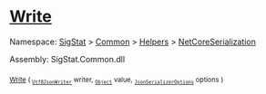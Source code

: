 # [Write](./NetCoreFeatureDescriptorTConverter-100664078.md)

Namespace: [SigStat]() > [Common](./../../../README.md) > [Helpers](./../../README.md) > [NetCoreSerialization](./../README.md)

Assembly: SigStat.Common.dll

<sub>[Write](./NetCoreFeatureDescriptorTConverter-100664078.md) ( <sub>[`Utf8JsonWriter`](https://docs.microsoft.com/en-us/dotnet/api/System.Text.Json.Utf8JsonWriter)</sub> writer, <sub>[`Object`](https://docs.microsoft.com/en-us/dotnet/api/System.Object)</sub> value, <sub>[`JsonSerializerOptions`](https://docs.microsoft.com/en-us/dotnet/api/System.Text.Json.JsonSerializerOptions)</sub> options )</sub>&nbsp; &nbsp; &nbsp; &nbsp; &nbsp; &nbsp; &nbsp; &nbsp; &nbsp;<sub></sub>
